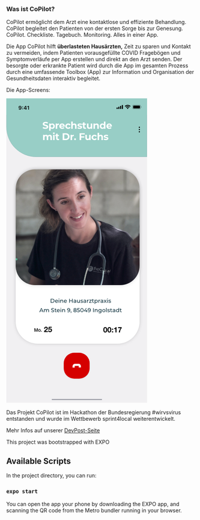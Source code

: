 ### Was ist CoPilot?

CoPilot ermöglicht dem Arzt eine kontaktlose und effiziente Behandlung.<br/>
CoPilot begleitet den Patienten von der ersten Sorge bis zur Genesung.<br/>
CoPilot. Checkliste. Tagebuch. Monitoring. Alles in einer App.

Die App CoPilot hilft **überlasteten Hausärzten,** Zeit zu sparen und Kontakt zu vermeiden, indem Patienten vorausgefüllte COVID Fragebögen und Symptomverläufe per App erstellen und direkt an den Arzt senden.
Der besorgte oder erkrankte Patient wird durch die App im gesamten
Prozess durch eine umfassende Toolbox (App) zur Information und
Organisation der Gesundheitsdaten interaktiv begleitet.<br/>

Die App-Screens:

![Screen: Call](src/assets/images/App_Screen/Anruf.png)



Das Projekt CoPilot ist im Hackathon der Bundesregierung #wirvsvirus entstanden und wurde im Wettbewerb sprint4local weiterentwickelt.<br/>

Mehr Infos auf unserer [DevPost-Seite](https://devpost.com/software/copilot-dein-begleiter-fur-deine-gesundheit)


This project was bootstrapped with EXPO

## Available Scripts

In the project directory, you can run:

### `expo start`

You can open the app your phone by downloading the EXPO app, and scanning the QR code from the Metro bundler running in your browser.





